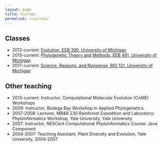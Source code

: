 ```yaml
---
layout: page
title: Courses
permalink: /courses/
---
```


## Classes

- 2012-current: [Evolution, EEB 390, University of Michigan](coursepages/eeb390)
- 2013-current: [Phylogenetic Theory and Methods, EEB 491, University of Michigan](coursepages/eeb491/)
- 2017-current: [Science, Reasons, and Nonsense, BIO 121, University of Michigan](coursepages/bio121/)

## Other teaching

- 2013-current: Instructor, Computational Molecular Evolution (CoME) Workshops
- 2009: Instructor, Bodega Bay Workshop in Applied Phylogenetics.
- 2007-2008: Lecturer, MB&B 230 Rainforest Expedition and Laboratory: Phyloinformatics Workshop, Yale University, Yale University
- 2007: Instructor, NESCent Computational Phyloinformatics Course: Java Component
- 2004-2007: Teaching Assistant, Plant Diversity and Evolution, Yale University, 2004-2007
